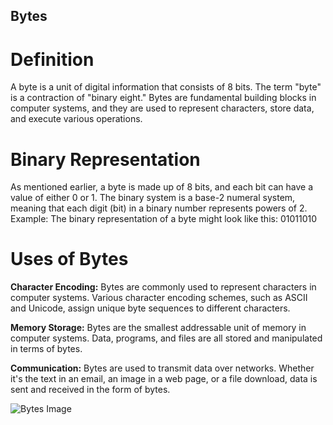 ## Bytes

# Definition
A byte is a unit of digital information that consists of 8 bits. The term "byte" is a contraction of "binary eight." 
Bytes are fundamental building blocks in computer systems, and they are used to represent characters, store data, and execute various operations.

# Binary Representation
As mentioned earlier, a byte is made up of 8 bits, and each bit can have a value of either 0 or 1. 
The binary system is a base-2 numeral system, meaning that each digit (bit) in a binary number represents powers of 2.
Example: The binary representation of a byte might look like this: 01011010

# Uses of Bytes
**Character Encoding:** Bytes are commonly used to represent characters in computer systems. Various character encoding schemes, such as ASCII and Unicode, assign unique byte sequences to different characters.

**Memory Storage:** Bytes are the smallest addressable unit of memory in computer systems. Data, programs, and files are all stored and manipulated in terms of bytes.

**Communication:** Bytes are used to transmit data over networks. Whether it's the text in an email, an image in a web page, or a file download, data is sent and received in the form of bytes.

![Bytes Image](https://scontent-ord5-2.xx.fbcdn.net/v/t1.18169-9/10801563_10152325847311222_4130332589331047097_n.jpg?_nc_cat=104&ccb=1-7&_nc_sid=908e45&_nc_ohc=rJ-a4q06EnEAX_lfVhx&_nc_ht=scontent-ord5-2.xx&oh=00_AfDhtkBrIVw1V8gwYr1DWOpU4R5jtGyAiHiIKxI36tSO0Q&oe=659AEABF)
